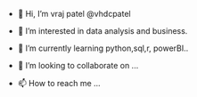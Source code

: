 - 👋 Hi, I’m vraj patel @vhdcpatel
- 👀 I’m interested in data analysis and business.
- 🌱 I’m currently learning python,sql,r, powerBI..

- 💞️ I’m looking to collaborate on ...
- 📫 How to reach me ...

<!---
vhdcpatel/vhdcpatel is a ✨ special ✨ repository because its `README.md` (this file) appears on your GitHub profile.
You can click the Preview link to take a look at your changes.
---
